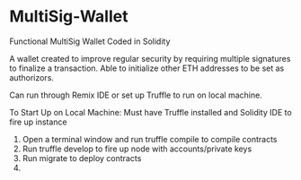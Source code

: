 # MultiSig-Wallet
Functional MultiSig Wallet 
Coded in Solidity

A wallet created to improve regular security by requiring multiple signatures to finalize a transaction. 
Able to initialize other ETH addresses to be set as authorizors.

Can run through Remix IDE or set up Truffle to run on local machine.

To Start Up on Local Machine:
Must have Truffle installed and Solidity IDE to fire up instance

1) Open a terminal window and run truffle compile to compile contracts
2) Run truffle develop to fire up node with accounts/private keys
3) Run migrate to deploy contracts
4) 
